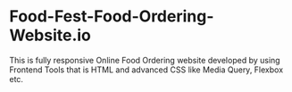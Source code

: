 # Food-Fest-Food-Ordering-Website.io
This is fully responsive Online Food Ordering website developed by using Frontend Tools that is HTML and advanced CSS like Media Query, Flexbox etc.
